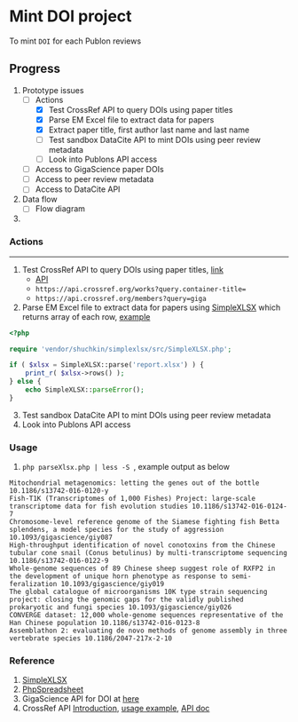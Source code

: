 # Mint DOI project
To mint `DOI` for each Publon reviews

## Progress
1. Prototype issues
    - [ ] Actions
        - [x] Test CrossRef API to query DOIs using paper titles
        - [x] Parse EM Excel file to extract data for papers
        - [x] Extract paper title, first author last name and last name
        - [ ] Test sandbox DataCite API to mint DOIs using peer review metadata
        - [ ] Look into Publons API access
    - [ ] Access to GigaScience paper DOIs
    - [ ] Access to peer review metadata
    - [ ] Access to DataCite API
2. Data flow
    - [ ] Flow diagram
3.     
    
### Actions
---
1. Test CrossRef API to query DOIs using paper titles, [link](https://www.crossref.org/education/retrieve-metadata/rest-api/a-non-technical-introduction-to-our-api/)
    - [API](https://github.com/CrossRef/rest-api-doc#queries)
    - `https://api.crossref.org/works?query.container-title=`  
    - `https://api.crossref.org/members?query=giga`
2. Parse EM Excel file to extract data for papers using [SimpleXLSX](https://github.com/shuchkin/simplexlsx) which returns array of each row,
[example](https://ssaurel.medium.com/parsing-microsoft-excel-files-in-php-easily-2b68c70ee3be#:~:text=Parsing%20The%20Excel%20File%20In%20PHP&text=First%20step%20is%20to%20include,parsed%20from%20the%20Excel%20file.)
```php
<?php

require 'vendor/shuchkin/simplexlsx/src/SimpleXLSX.php';

if ( $xlsx = SimpleXLSX::parse('report.xlsx') ) {
    print_r( $xlsx->rows() );
} else {
    echo SimpleXLSX::parseError();
}
```
3. Test sandbox DataCite API to mint DOIs using peer review metadata  
4. Look into Publons API access  

### Usage
1. `php parseXlsx.php | less -S `, example output as below
```
Mitochondrial metagenomics: letting the genes out of the bottle 10.1186/s13742-016-0120-y
Fish-T1K (Transcriptomes of 1,000 Fishes) Project: large-scale transcriptome data for fish evolution studies 10.1186/s13742-016-0124-7
Chromosome-level reference genome of the Siamese fighting fish Betta splendens, a model species for the study of aggression 10.1093/gigascience/giy087
High-throughput identification of novel conotoxins from the Chinese tubular cone snail (Conus betulinus) by multi-transcriptome sequencing 10.1186/s13742-016-0122-9
Whole-genome sequences of 89 Chinese sheep suggest role of RXFP2 in the development of unique horn phenotype as response to semi-feralization 10.1093/gigascience/giy019
The global catalogue of microorganisms 10K type strain sequencing project: closing the genomic gaps for the validly published prokaryotic and fungi species 10.1093/gigascience/giy026
CONVERGE dataset: 12,000 whole-genome sequences representative of the Han Chinese population 10.1186/s13742-016-0123-8
Assemblathon 2: evaluating de novo methods of genome assembly in three vertebrate species 10.1186/2047-217x-2-10
```

### Reference
1. [SimpleXLSX](https://github.com/shuchkin/simplexlsx)
2. [PhpSpreadsheet](https://github.com/PHPOffice/PhpSpreadsheet)
3. GigaScience API for DOI at [here](http://gigadb.org/site/help)
4. CrossRef API [Introduction](https://www.crossref.org/education/retrieve-metadata/), [usage example](https://www.crossref.org/education/retrieve-metadata/rest-api/a-non-technical-introduction-to-our-api/), [API doc](https://github.com/CrossRef/rest-api-doc)
